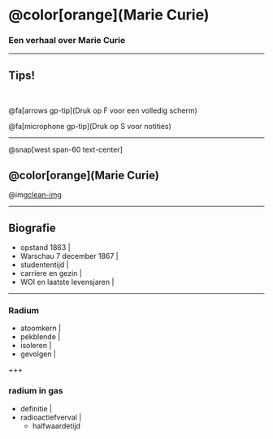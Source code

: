 # @color[orange](Marie Curie)

### Een verhaal over Marie Curie

---

## Tips!

<br>

@fa[arrows gp-tip](Druk op F voor een volledig scherm)

@fa[microphone gp-tip](Druk op S voor notities)

---
@snap[west span-60 text-center]

## @color[orange](Marie Curie)

@img[clean-img](afbeeldingen/mc_001.jpeg)

---

## Biografie

- opstand 1863 |
- Warschau 7 december 1867 |
- studententijd |
- carriere en gezin |
- WOI en laatste levensjaren |

---

### Radium

- atoomkern |
- pekblende |
- isoleren |
- gevolgen |

+++

### radium in gas

- definitie |
- radioactiefverval |
  - halfwaardetijd



